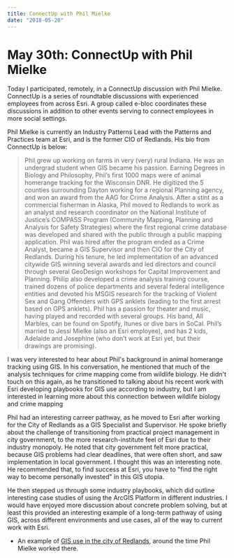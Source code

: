 ```yaml
---
title: ConnectUp with Phil Mielke
date: "2018-05-20"
---
```

# May 30th: ConnectUp with Phil Mielke

Today I participated, remotely, in a ConnectUp discussion with Phil Mielke. ConnectUp is a series of roundtable discussions with experienced employees from across Esri. A group called e-bloc coordinates these discussions in addition to other events serving to connect employees in more social settings.

Phil Mielke is currently an Industry Patterns Lead with the Patterns and Practices team at Esri, and is the former CIO of Redlands. His bio from ConnectUp is below:

> Phil grew up working on farms in very (very) rural Indiana. He was an undergrad student when GIS became his passion. Earning Degrees in Biology and Philosophy, Phil’s first 1000 maps were of animal homerange tracking for the Wisconsin DNR. He digitized the 5 counties surrounding Dayton working for a regional Planning agency, and won an award from the AAG for Crime Analysis. After a stint as a commercial fisherman in Alaska, Phil moved to Redlands to work as an analyst and research coordinator on the National Institute of Justice’s COMPASS Program (Community Mapping, Planning and Analysis for Safety Strategies) where the first regional crime database was developed and shared with the public through a public mapping application. Phil was hired after the program ended as a Crime Analyst, became a GIS Supervisor and then CIO for the City of Redlands. During his tenure, he led implementation of an advanced citywide GIS winning several awards and led directors and council through several GeoDesign workshops for Capital Improvement and Planning. Philip also developed a crime analysis training course, trained dozens of police departments and several federal intelligence entities and devoted his MSGIS research for the tracking of Violent Sex and Gang Offenders with GPS anklets (leading to the first arrest based on GPS anklets). Phil has a passion for theater and music, having played and recorded with several groups. His band, All Marbles, can be found on Spotify, Itunes or dive bars in SoCal. Phil’s married to Jessi Mielke (also an Esri employee), and has 2 kids, Adelaide and Josephine (who don’t work at Esri yet, but their drawings are promising).

I was very interested to hear about Phil's background in animal homerange tracking using GIS. In his conversation, he mentioned that much of the analysis techniques for crime mapping come from wildlife biology. He didn't touch on this again, as he transitioned to talking about his recent work with Esri developing playbooks for GIS use according to industry, but I am interested in learning more about this connection between wildlife biology and crime mapping

Phil had an interesting carreer pathway, as he moved to Esri after working for the City of Redlands as a GIS Specialist and Supervisor. He spoke briefly about the challenge of transitioning from practical project management in city government, to the more research-institute feel of Esri due to their industry monopoly. He noted that city government felt more practical, because GIS problems had clear deadlines, that were often short, and saw implementation in local government. I thought this was an interesting note. He recommended that, to find success at Esri, you have to "find the right way to become personally invested" in this GIS utopia.

He then stepped us through some industry playbooks, which did outline interesting case studies of using the ArcGIS Platform in different industries. I would have enjoyed more discussion about concrete problem solving, but at least this provided an interesting example of a long-term pathway of using GIS, across different environments and use cases, all of the way to current work with Esri.

- An example of [GIS use in the city of Redlands](http://redlandsgis.blogspot.com/), around the time Phil Mielke worked there.
